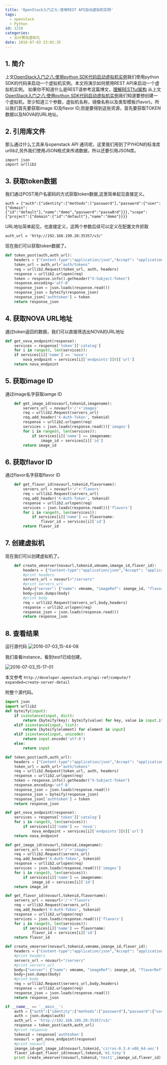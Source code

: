 ```yaml
---
title: 'OpenStack入门之九:使用REST API启动虚拟机实例'
tags:
  - openstack
  - Python
id: 1216
categories:
  - 云计算及虚拟化
date: 2016-07-03 23:01:35
---
```

## 1. 简介
上文[OpenStack入门之八:使用python SDK代码启动虚拟机实例](/2016/06/openstack-python-sdk-createvm/)我们使用python SDK的代码来启动一个虚拟机实例。本文将演示如何使用REST API来启动一个虚拟机实例。
如果你不知道什么是REST请参考这篇博文，[理解RESTful架构](http://www.ruanyifeng.com/blog/2011/09/restful.html)
从上文[OpenStack入门之八:使用python SDK代码启动虚拟机实例](/2016/06/openstack-python-sdk-createvm/)我们知道要想创建一个虚拟机，至少知道三个参数，虚拟机名称，镜像名称以及类型模板(flavor)。所以我们首先要获取image ID及flavor ID,但是要得到这些资源，首先要获取TOKEN数据以及NOVA的URL地址。

## 2. 引用库文件
那么通过什么工具来与openstack API 通讯呢，这里我们用到了PYHON的标准库urllib2,另外我们使用JSON格式来传递数据，所以还要引用JSON库。

    import json
    import urllib2
    
## 3. 获取token数据
我们通过POST用户名密码的方式获取token数据,这里简单起见直接定义。
    
    auth = {"auth":{"identity":{"methods":["password"],"password":{"user":{"domain":{"id":"default"},"name":"demo","password":"passw0rd"}}},"scope":{"project":{"domain":{"id":"default"},"name":"demo"}}}}
    
URL地址简单起见，也直接定义，这两个参数后续可以定义在配置文件抓取
    
    auth_url = 'http://192.168.199.20:35357/v3/'
    
现在我们可以获取token数据了。

```python
def token_post(auth,auth_url):
	headers = {"Content-type":"application/json","Accept": "application/json;charset=UTF-8"}
	token_url = auth_url+"auth/tokens"
	req = urllib2.Request(token_url, auth, headers)
	response = urllib2.urlopen(req)
	token = response.info().getheader("X-Subject-Token")
	response.encoding='utf-8'
	response_json = json.loads(response.read())
	response_json = byteify(response_json)
	response_json['authtoken'] = token
	return response_json
```
   
## 4. 获取NOVA URL地址
通过token返回的数据，我们可以直接筛选出NOVA的URL地址
 
```python
def get_nova_endpoint(response):
	services = response['token']['catalog']
	for i in range(0, len(services)):
	if services[i]['name'] == 'nova':
	    nova_endpoint = services[i]['endpoints'][0]['url']
	return nova_endpoint
```

## 5. 获取image ID
通过image名字获取iamge ID

```python
    def get_image_id(novaurl,tokenid,imagename):
        servers_url = novaurl+'/'+'images'
        req = urllib2.Request(servers_url)
        req.add_header('X-Auth-Token', tokenid)
        response = urllib2.urlopen(req)
        services = json.loads(response.read())['images']
        for i in range(0, len(services)):
            if services[i]['name'] == imagename:
                image_id = services[i]['id']
        return image_id
```

## 6. 获取flavor ID
通过flavor名字获取flavor ID
   
```python
    def get_flavor_id(novaurl,tokenid,flavorname):
        servers_url = novaurl+'/'+'flavors'
        req = urllib2.Request(servers_url)
        req.add_header('X-Auth-Token', tokenid)
        response = urllib2.urlopen(req)
        services = json.loads(response.read())['flavors']
        for i in range(0, len(services)):
            if services[i]['name'] == flavorname:
                flavor_id = services[i]['id']
        return flavor_id
```

## 7. 创建虚拟机
现在我们可以创建虚拟机了。
    
```python    
    def create_vmserver(novaurl,tokenid,vmname,imange_id,flaver_id):
        headers = {"Content-type":"application/json","Accept": "application/json;charset=UTF-8","X-Auth-Token":tokenid}
        #print headers
        servers_url = novaurl+"/servers"
        #print servers_url
    	body={"server": {"name": vmname, "imageRef": imange_id, "flavorRef": flaver_id}}
    	body=json.dumps(body)
    	#print body
        req = urllib2.Request(servers_url,body,headers) 
        response = urllib2.urlopen(req)
        response_json = json.loads(response.read())
        return response_json    
```

## 8. 查看结果
运行源代码
![2016-07-03_15-44-08](/uploads/2016/07/2016-07-03_15-44-08.jpg)

我们查看instance，看到test1已经创建。

![2016-07-03_15-17-01](/uploads/2016/07/2016-07-03_15-17-01.jpg)

本文参考
    `http://developer.openstack.org/api-ref/compute/?expanded=create-server-detail`

附整个源代码。
  
```python    
import json
import urllib2
def byteify(input):
    if isinstance(input, dict):
        return {byteify(key): byteify(value) for key, value in input.iteritems()}
    elif isinstance(input, list):
        return [byteify(element) for element in input]
    elif isinstance(input, unicode):
        return input.encode('utf-8')
    else:
        return input

def token_post(auth,auth_url):
    headers = {"Content-type":"application/json","Accept": "application/json;charset=UTF-8"}
    token_url = auth_url+"auth/tokens"
    req = urllib2.Request(token_url, auth, headers)
    response = urllib2.urlopen(req)
    token = response.info().getheader("X-Subject-Token")
    response.encoding='utf-8'
    response_json = json.loads(response.read())
    response_json = byteify(response_json)
    response_json['authtoken'] = token
    return response_json

def get_nova_endpoint(response):
    services = response['token']['catalog']
    for i in range(0, len(services)):
        if services[i]['name'] == 'nova':
            nova_endpoint = services[i]['endpoints'][0]['url']
    return nova_endpoint

def get_image_id(novaurl,tokenid,imagename):
    servers_url = novaurl+'/'+'images'
    req = urllib2.Request(servers_url)
    req.add_header('X-Auth-Token', tokenid)
    response = urllib2.urlopen(req)
    services = json.loads(response.read())['images']
    for i in range(0, len(services)):
        if services[i]['name'] == imagename:
            image_id = services[i]['id']
    return image_id

def get_flavor_id(novaurl,tokenid,flavorname):
    servers_url = novaurl+'/'+'flavors'
    req = urllib2.Request(servers_url)
    req.add_header('X-Auth-Token', tokenid)
    response = urllib2.urlopen(req)
    services = json.loads(response.read())['flavors']
    for i in range(0, len(services)):
        if services[i]['name'] == flavorname:
            flavor_id = services[i]['id']
    return flavor_id

def create_vmserver(novaurl,tokenid,vmname,imange_id,flaver_id):
    headers = {"Content-type":"application/json","Accept": "application/json;charset=UTF-8","X-Auth-Token":tokenid}
    #print headers
    servers_url = novaurl+"/servers"
    #print servers_url
	body={"server": {"name": vmname, "imageRef": imange_id, "flavorRef": flaver_id}}
	body=json.dumps(body)
	#print body
    req = urllib2.Request(servers_url,body,headers) 
    response = urllib2.urlopen(req)
    response_json = json.loads(response.read())
    return response_json    

if __name__ == '__main__':
    auth = {"auth":{"identity":{"methods":["password"],"password":{"user":{"domain":{"id":"default"},"name":"demo","password":"passw0rd"}}},"scope":{"project":{"domain":{"id":"default"},"name":"demo"}}}}
    auth = json.dumps(auth)
	auth_url = 'http://192.168.199.20:35357/v3/'
    response = token_post(auth,auth_url)
	#print response
	tokenid = response['authtoken']
	novaurl = get_nova_endpoint(response)
    #print novaurl
    imange_id=get_image_id(novaurl,tokenid,'cirros-0.3.4-x86_64-uec')
    flaver_id=get_flavor_id(novaurl,tokenid,'m1.tiny')
    print create_vmserver(novaurl,tokenid,'test1',imange_id,flaver_id)
```    